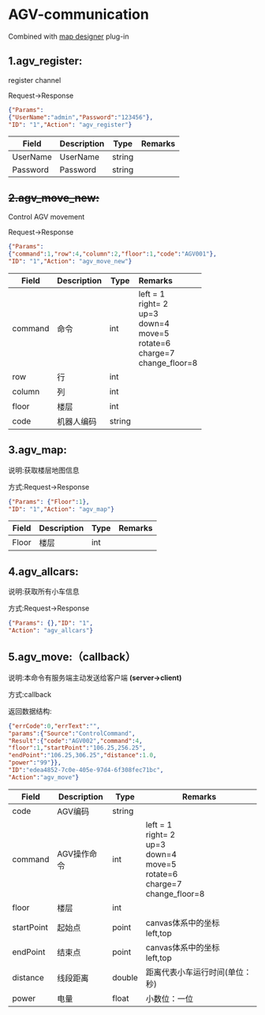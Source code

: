 ﻿---
lastUpdated: true
contributors : true
---

# AGV-communication
Combined with [map designer](./agvmapdesign.md) plug-in
## 1.agv_register:

register channel

Request->Response

```json
{"Params": 
{"UserName":"admin","Password":"123456"},
"ID": "1","Action": "agv_register"}
```

| Field    | Description    | Type    | Remarks |
| -------- | ------ | ------ | ---- |
| UserName | UserName | string |      |
| Password | Password   | string |      |

## ~~2.agv_move_new:~~

Control AGV movement

Request->Response
```json
{"Params": 
{"command":1,"row":4,"column":2,"floor":1,"code":"AGV001"},
"ID": "1","Action": "agv_move_new"}
```

| Field    | Description       | Type   | Remarks                                                         |
| ------- | ---------- | ------ | :----------------------------------------------------------- |
| command | 命令       | int    | left = 1<br/>right= 2<br/>up=3<br/>down=4<br/>move=5<br/>rotate=6<br/>charge=7<br/>change_floor=8 |
| row     | 行         | int    |                                                              |
| column  | 列         | int    |                                                              |
| floor   | 楼层       | int    |                                                              |
| code    | 机器人编码 | string |                                                              |

## 3.agv_map:

说明:获取楼层地图信息

方式:Request->Response
```json
{"Params": {"Floor":1},
"ID": "1","Action": "agv_map"}
```

| Field  | Description | Type | Remarks |
| ----- | ---- | ---- | ---- |
| Floor | 楼层 | int  |      |
## 4.agv_allcars:

说明:获取所有小车信息

方式:Request->Response
```json
{"Params": {},"ID": "1",
"Action": "agv_allcars"}
```

## 5.agv_move:（callback）

说明:本命令有服务端主动发送给客户端 **(server->client)**


方式:callback

返回数据结构:

```json
{"errCode":0,"errText":"",
"params":{"Source":"ControlCommand",
"Result":{"code":"AGV002","command":4,
"floor":1,"startPoint":"106.25,256.25",
"endPoint":"106.25,306.25","distance":1.0,
"power":"99"}},
"ID":"edea4852-7c0e-405e-97d4-6f308fec71bc",
"Action":"agv_move"}
```

| Field       | Description        | Type   | Remarks                                                         |
| ---------- | ----------- | ------ | ------------------------------------------------------------ |
| code       | AGV编码     | string |                                                              |
| command    | AGV操作命令 | int    | left = 1<br/>right= 2<br/>up=3<br/>down=4<br/>move=5<br/>rotate=6<br/>charge=7<br/>change_floor=8 |
| floor      | 楼层        | int    |                                                              |
| startPoint | 起始点      | point  | canvas体系中的坐标<br>left,top                               |
| endPoint   | 结束点      | point  | canvas体系中的坐标<br>left,top                               |
| distance   | 线段距离    | double | 距离代表小车运行时间(单位：秒)                               |
| power      | 电量        | float  | 小数位：一位                                                 |


